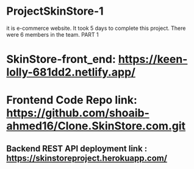 # ProjectSkinStore-1
it is e-commerce website. It took 5 days to complete this project.  There were 6 members in the team. PART 1



# SkinStore-front_end: https://keen-lolly-681dd2.netlify.app/
# Frontend Code Repo link: https://github.com/shoaib-ahmed16/Clone.SkinStore.com.git
## Backend REST API deployment link : https://skinstoreproject.herokuapp.com/
